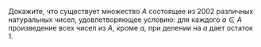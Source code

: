 Докажите, что существует множество $A$ состоящее из 2002 различных натуральных чисел, удовлетворяющее условию: для каждого $a\in A$ произведение всех чисел из $A$, кроме $a$, при делении на $a$ дает остаток 1.